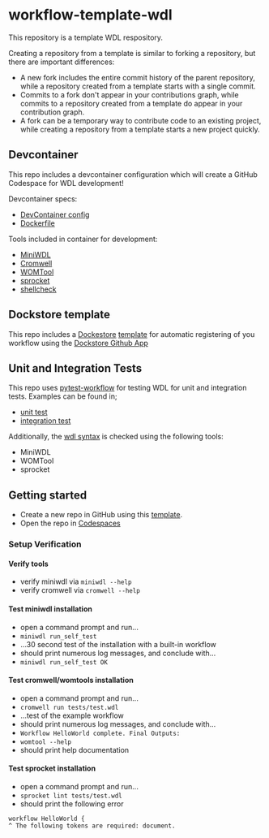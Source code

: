 # workflow-template-wdl

This repository is a template WDL respository.

Creating a repository from a template is similar to forking a repository, but there are important differences:

- A new fork includes the entire commit history of the parent repository, while a repository created from a template starts with a single commit.
- Commits to a fork don't appear in your contributions graph, while commits to a repository created from a template do appear in your contribution graph.
- A fork can be a temporary way to contribute code to an existing project, while creating a repository from a template starts a new project quickly.


## Devcontainer
This repo includes a devcontainer configuration which will create a GitHub Codespace for WDL development!

Devcontainer specs:
- [DevContainer config](.devcontainer/devcontainer.json)
- [Dockerfile](.devcontainer/Dockerfile)

Tools included in container for development:
- [MiniWDL](https://github.com/chanzuckerberg/miniwdl)
- [Cromwell](https://github.com/broadinstitute/cromwell)
- [WOMTool](https://cromwell.readthedocs.io/en/stable/WOMtool/)
- [sprocket](https://github.com/stjude-rust-labs/sprocket)
- [shellcheck](https://github.com/koalaman/shellcheck)

## Dockstore template

This repo includes a [Dockestore](https://dockstore.org/) [template](.github/.dockstore.yml) for automatic registering of you workflow using the [Dockstore Github App](https://docs.dockstore.org/en/stable/getting-started/github-apps/github-apps-landing-page.html)

## Unit and Integration Tests

This repo uses [pytest-workflow](https://pytest-workflow.readthedocs.io/) for testing WDL for unit and integration tests. Examples can be found in;
- [unit test](.github/workflows/unit.yml)
- [integration test](.github/workflows/integration.yml)

Additionally, the [wdl syntax](.github/workflows/lint.yml) is checked using the following tools:
- MiniWDL
- WOMTool
- sprocket

## Getting started
- Create a new repo in GitHub using this [template](https://github.com/openwdl/workflow-template-wdl/generate).
- Open the repo in [Codespaces](../../codespaces)

### Setup Verification

#### Verify tools

- verify miniwdl via `miniwdl --help`
- verify cromwell via `cromwell --help`

#### Test miniwdl installation

- open a command prompt and run...
- `miniwdl run_self_test`
- …30 second test of the installation with a built-in workflow
- should print numerous log messages, and conclude with... 
- `miniwdl run_self_test OK` 

#### Test cromwell/womtools installation

- open a command prompt and run...
- `cromwell run tests/test.wdl`
- …test of the example workflow
- should print numerous log messages, and conclude with... 
- `Workflow HelloWorld complete. Final Outputs:` 
- `womtool --help`
- should print help documentation 

#### Test sprocket installation

- open a command prompt and run...
- `sprocket lint tests/test.wdl`
- should print the following error
```
workflow HelloWorld {
^ The following tokens are required: document.
```



